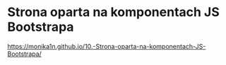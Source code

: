 # Strona oparta na komponentach JS Bootstrapa
https://monika1n.github.io/10.-Strona-oparta-na-komponentach-JS-Bootstrapa/
